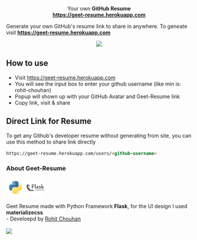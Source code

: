 
<!-- <p align="center">
  <a href="https://geet-resume.herokuapp.com">
    <img width="300" src="https://rapidapi.com/blog/wp-content/uploads/2017/01/octocat.gif" alt="Geet-Resume">
  </a>
</p>-->

<p align="center">
  Your own <strong>GitHub Resume</strong></br> 
  <strong><a href="https://geet-resume.herokuapp.com/">https://geet-resume.herokuapp.com</a></strong>
</p>

Generate your own GitHub's resume link to share in anywhere. To geneate visit <strong><a href="https://geet-resume.herokuapp.com/">https://geet-resume.herokuapp.com</a></strong>
</br>
<p align="center">
  <a href="https://geet-resume.herokuapp.com">
   <img src="https://i.ibb.co/ZgqBx42/geet-resume.png"/>
  </a>
</p>

## How to use
- Visit <a href="https://geet-resume.herokuapp.com/">https://geet-resume.herokuapp.com</a>
- You will see the input box to enter your github username (like min is: rohit-chouhan)
- Popup will shown up with your GitHub Avatar and Geet-Resume link
- Copy link, visit & share

## Direct Link for Resume
To get any Github's developer resume without generating from site, you can use this method to share link directly
```html
https://geet-resume.herokuapp.com/users/<github-username>
```

<!-- #### Resources used
- <a href="https://github.com/vn7n24fzkq/github-profile-summary-cards">vn7n24fzkq/github-profile-summary-cards</a>
-->

### About Geet-Resume
<p>
<img height="50" src="https://raw.githubusercontent.com/github/explore/80688e429a7d4ef2fca1e82350fe8e3517d3494d/topics/python/python.png">
<img height="50" src="https://raw.githubusercontent.com/github/explore/80688e429a7d4ef2fca1e82350fe8e3517d3494d/topics/flask/flask.png">
  </p>
Geet Resume made with Python Framework <strong>Flask</strong>, for the UI design I used <strong>materializecss</strong></br>
- Develoepd by <a href="https://rohitchouhan.com">Rohit Chouhan</a>
<br><br>
<img src="https://camo.githubusercontent.com/83b0e95b38892b49184e07ad572c94c8038323fb/68747470733a2f2f7777772e6865726f6b7563646e2e636f6d2f6465706c6f792f627574746f6e2e737667"/>
